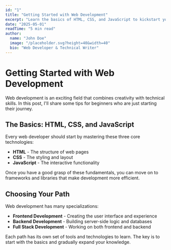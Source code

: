 ```yaml
---
id: "1"
title: "Getting Started with Web Development"
excerpt: "Learn the basics of HTML, CSS, and JavaScript to kickstart your web development journey."
date: "2025-05-01"
readTime: "5 min read"
author:
  name: "John Doe"
  image: "/placeholder.svg?height=40&width=40"
  bio: "Web Developer & Technical Writer"
---
```


# Getting Started with Web Development

Web development is an exciting field that combines creativity with technical skills. In this post, I'll share some tips for beginners who are just starting their journey.

## The Basics: HTML, CSS, and JavaScript

Every web developer should start by mastering these three core technologies:

- **HTML** - The structure of web pages
- **CSS** - The styling and layout
- **JavaScript** - The interactive functionality

Once you have a good grasp of these fundamentals, you can move on to frameworks and libraries that make development more efficient.

## Choosing Your Path

Web development has many specializations:

- **Frontend Development** - Creating the user interface and experience
- **Backend Development** - Building server-side logic and databases
- **Full Stack Development** - Working on both frontend and backend

Each path has its own set of tools and technologies to learn. The key is to start with the basics and gradually expand your knowledge.

